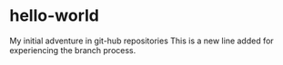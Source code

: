 # hello-world
My initial adventure in git-hub repositories
This is a new line added for experiencing the branch process.
